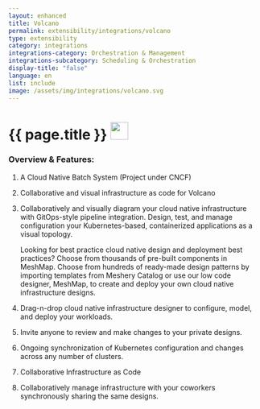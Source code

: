 ```yaml
---
layout: enhanced
title: Volcano
permalink: extensibility/integrations/volcano
type: extensibility
category: integrations
integrations-category: Orchestration & Management
integrations-subcategory: Scheduling & Orchestration
display-title: "false"
language: en
list: include
image: /assets/img/integrations/volcano.svg
---
```


<h1>{{ page.title }} <img src="{{ page.image }}" style="width: 35px; height: 35px;" /></h1>


<!-- This needs replaced with the Category property, not the sub-category.
 #### About: A Cloud Native Batch System (Project under CNCF) -->

### Overview & Features:

1. A Cloud Native Batch System (Project under CNCF)

2. Collaborative and visual infrastructure as code for Volcano

4. 
    Collaboratively and visually diagram your cloud native infrastructure with GitOps-style pipeline integration. Design, test, and manage configuration your Kubernetes-based, containerized applications as a visual topology.



    Looking for best practice cloud native design and deployment best practices? Choose from thousands of pre-built components in MeshMap. Choose from hundreds of ready-made design patterns by importing templates from Meshery Catalog or use our low code designer, MeshMap, to create and deploy your own cloud native infrastructure designs.



5. Drag-n-drop cloud native infrastructure designer to configure, model, and deploy your workloads.

6. Invite anyone to review and make changes to your private designs.

7. Ongoing synchronization of Kubernetes configuration and changes across any number of clusters.

8. Collaborative Infrastructure as Code

9. Collaboratively manage infrastructure with your coworkers synchronously sharing the same designs.

